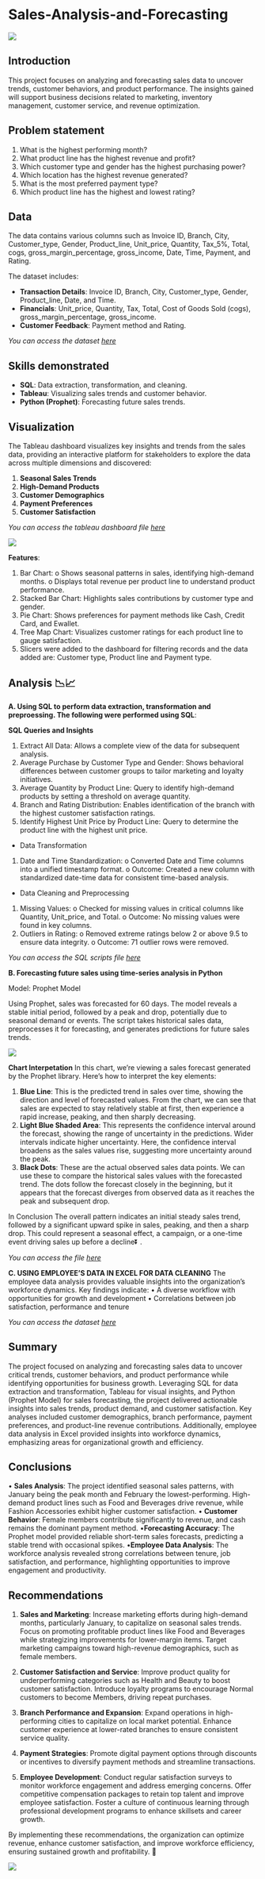 # Sales-Analysis-and-Forecasting

![](Intro_image.jpg)

## Introduction

This project focuses on analyzing and forecasting sales data to uncover trends, customer behaviors, and product performance. The insights gained will support business decisions related to marketing, inventory management, customer service, and revenue optimization.

## Problem statement

1. What is the highest performing month?
2. What product line has the highest revenue and profit?
3. Which customer type and gender has the highest purchasing power?
4. Which location has the highest revenue generated?
5. What is the most preferred payment type?
6. Which product line has the highest and lowest rating?

## Data
The data contains various columns such as Invoice ID, Branch, City, Customer_type, Gender, Product_line, Unit_price, Quantity, Tax_5%, Total, cogs, gross_margin_percentage, gross_income, Date, Time, Payment, and Rating.

The dataset includes:
- **Transaction Details**: Invoice ID, Branch, City, Customer_type, Gender, Product_line, Date, and Time.
- **Financials**: Unit_price, Quantity, Tax, Total, Cost of Goods Sold (cogs), gross_margin_percentage, gross_income.
- **Customer Feedback**: Payment method and Rating.

*You can access the dataset [here](https://github.com/Isaiah-99/Sales-Analysis-and-Forecasting/blob/main/cleaned_sales_data.csv)*

## Skills demonstrated
- **SQL**: Data extraction, transformation, and cleaning.
- **Tableau**: Visualizing sales trends and customer behavior.
- **Python (Prophet)**: Forecasting future sales trends.

## Visualization

The Tableau dashboard visualizes key insights and trends from the sales data, providing an interactive platform for stakeholders to explore the data across multiple dimensions and discovered:
1. **Seasonal Sales Trends**
2. **High-Demand Products**
3. **Customer Demographics**
4. **Payment Preferences**
5. **Customer Satisfaction**

*You can access the tableau dashboard file [here](https://github.com/Isaiah-99/Sales-Analysis-and-Forecasting/blob/main/Sales_Dashboard.twb)*

![](Dashboard.jpg)

**Features**:
1.	Bar Chart: 
o	Shows seasonal patterns in sales, identifying high-demand months.
o	Displays total revenue per product line to understand product performance.
2.	Stacked Bar Chart: Highlights sales contributions by customer type and gender.
3.	Pie Chart: Shows preferences for payment methods like Cash, Credit Card, and Ewallet.
4.	Tree Map Chart: Visualizes customer ratings for each product line to gauge satisfaction.
5.	Slicers were added to the dashboard for filtering records and the data added are: Customer type, Product line and Payment type.

## Analysis 📉📈

**A. Using SQL to perform data extraction, transformation and preproessing. The following were performed using SQL**:

**SQL Queries and Insights**
1.	Extract All Data: Allows a complete view of the data for subsequent analysis.
2.	Average Purchase by Customer Type and Gender: Shows behavioral differences between customer groups to tailor marketing and loyalty initiatives.
3.	Average Quantity by Product Line: Query to identify high-demand products by setting a threshold on average quantity.
4.	Branch and Rating Distribution: Enables identification of the branch with the highest customer satisfaction ratings.
5.	Identify Highest Unit Price by Product Line:	Query to determine the product line with the highest unit price.

- Data Transformation
1.	Date and Time Standardization:
o	Converted Date and Time columns into a unified timestamp format.
o	Outcome: Created a new column with standardized date-time data for consistent time-based analysis.

- Data Cleaning and Preprocessing
1.	Missing Values:
o	Checked for missing values in critical columns like Quantity, Unit_price, and Total.
o	Outcome: No missing values were found in key columns.
2.	Outliers in Rating:
o	Removed extreme ratings below 2 or above 9.5 to ensure data integrity.
o	Outcome: 71 outlier rows were removed.

*You can access the SQL scripts file [here](https://github.com/Isaiah-99/Sales-Analysis-and-Forecasting/blob/main/Sales_Analysis.sql)*


**B. Forecasting future sales using time-series analysis in Python**

Model: Prophet Model

Using Prophet, sales was forecasted for 60 days. The model reveals a stable initial period, followed by a peak and drop, potentially due to seasonal demand or events. The script takes historical sales data, preprocesses it for forecasting, and generates predictions for future sales trends.

![](Forecast_image.jpg)

**Chart Interpetation**
In this chart, we’re viewing a sales forecast generated by the Prophet library. Here’s how to interpret the key elements:
1.	**Blue Line**: This is the predicted trend in sales over time, showing the direction and level of forecasted values. From the chart, we can see that sales are expected to stay relatively stable at first, then experience a rapid increase, peaking, and then sharply decreasing.
2.	**Light Blue Shaded Area**: This represents the confidence interval around the forecast, showing the range of uncertainty in the predictions. Wider intervals indicate higher uncertainty. Here, the confidence interval broadens as the sales values rise, suggesting more uncertainty around the peak.
3.	**Black Dots**: These are the actual observed sales data points. We can use these to compare the historical sales values with the forecasted trend. The dots follow the forecast closely in the beginning, but it appears that the forecast diverges from observed data as it reaches the peak and subsequent drop.

In Conclusion
The overall pattern indicates an initial steady sales trend, followed by a significant upward spike in sales, peaking, and then a sharp drop. This could represent a seasonal effect, a campaign, or a one-time event driving sales up before a decline⏬ .

*You can access the file [here](https://github.com/Isaiah-99/Sales-Analysis-and-Forecasting/blob/main/Sales_Forecast.ipynb)*


**C. USING EMPLOYEE’S DATA IN EXCEL FOR DATA CLEANING**
The employee data analysis provides valuable insights into the organization’s workforce dynamics. Key findings indicate:
•	A diverse workflow with opportunities for growth and development
•	Correlations between job satisfaction, performance and tenure

*You can access the dataset [here](https://github.com/Isaiah-99/Sales-Analysis-and-Forecasting/blob/main/Employee_Data.xlsx)*


## Summary
The project focused on analyzing and forecasting sales data to uncover critical trends, customer behaviors, and product performance while identifying opportunities for business growth. Leveraging SQL for data extraction and transformation, Tableau for visual insights, and Python (Prophet Model) for sales forecasting, the project delivered actionable insights into sales trends, product demand, and customer satisfaction. Key analyses included customer demographics, branch performance, payment preferences, and product-line revenue contributions. Additionally, employee data analysis in Excel provided insights into workforce dynamics, emphasizing areas for organizational growth and efficiency.

## Conclusions
• **Sales Analysis**: The project identified seasonal sales patterns, with January being the peak month and February the lowest-performing. High-demand product lines such as Food and Beverages drive revenue, while Fashion Accessories exhibit higher customer satisfaction.
• **Customer Behavior**: Female members contribute significantly to revenue, and cash remains the dominant payment method.
•**Forecasting Accuracy**: The Prophet model provided reliable short-term sales forecasts, predicting a stable trend with occasional spikes.
•**Employee Data Analysis**: The workforce analysis revealed strong correlations between tenure, job satisfaction, and performance, highlighting opportunities to improve engagement and productivity.

## Recommendations
1. **Sales and Marketing**:
Increase marketing efforts during high-demand months, particularly January, to capitalize on seasonal sales trends.
Focus on promoting profitable product lines like Food and Beverages while strategizing improvements for lower-margin items.
Target marketing campaigns toward high-revenue demographics, such as female members.

2. **Customer Satisfaction and Service**:
Improve product quality for underperforming categories such as Health and Beauty to boost customer satisfaction.
Introduce loyalty programs to encourage Normal customers to become Members, driving repeat purchases.

3. **Branch Performance and Expansion**:
Expand operations in high-performing cities to capitalize on local market potential.
Enhance customer experience at lower-rated branches to ensure consistent service quality.

4. **Payment Strategies**:
Promote digital payment options through discounts or incentives to diversify payment methods and streamline transactions.

5. **Employee Development**:
Conduct regular satisfaction surveys to monitor workforce engagement and address emerging concerns.
Offer competitive compensation packages to retain top talent and improve employee satisfaction.
Foster a culture of continuous learning through professional development programs to enhance skillsets and career growth.

By implementing these recommendations, the organization can optimize revenue, enhance customer satisfaction, and improve workforce efficiency, ensuring sustained growth and profitability. 🙂

![](Thank_you_image.jpg)
